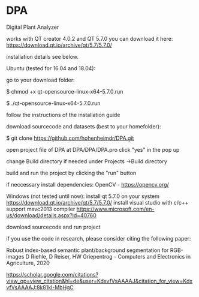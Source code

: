 # DPA
Digital Plant Analyzer


works with QT creator 4.0.2 and QT 5.7.0
you can download it here:
https://download.qt.io/archive/qt/5.7/5.7.0/

installation details see below.

Ubuntu (tested for 16.04 and 18.04):

go to your download folder:

$ chmod +x qt-opensource-linux-x64-5.7.0.run 

$ ./qt-opensource-linux-x64-5.7.0.run

follow the instructions of the installation guide

download sourcecode and datasets (best to your homefolder):

$ git clone https://github.com/hohenheimdr/DPA.git

open project file of DPA at
 DPA/DPA/DPA.pro
click "yes" in the pop up

change Build directory if needed under Projects ->Build directory

build and run the project by clicking the "run" button

if neccessary install dependencies: 
OpenCV - https://opencv.org/


Windows (not tested until now):
install qt 5.7.0 on your system
https://download.qt.io/archive/qt/5.7/5.7.0/
install visual studio with c/c++ support
msvc2013 compiler
https://www.microsoft.com/en-us/download/details.aspx?id=40760

download sourcecode and run project

if you use the code in research, please consider citing the following paper:

Robust index-based semantic plant/background segmentation for RGB-images
D Riehle, D Reiser, HW Griepentrog - Computers and Electronics in Agriculture, 2020

https://scholar.google.com/citations?view_op=view_citation&hl=de&user=KdxvfVsAAAAJ&citation_for_view=KdxvfVsAAAAJ:8k81kl-MbHgC






